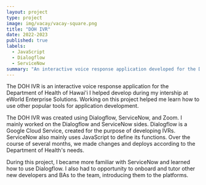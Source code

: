 ```yaml
---
layout: project
type: project
image: img/vacay/vacay-square.png
title: "DOH IVR"
date: 2022-2023
published: true
labels:
  - JavaScript
  - Dialogflow
  - ServiceNow
summary: "An interactive voice response application developed for the Department of Health in Hawai'i I worked on during my internship at eWorldES"
---
```


The DOH IVR is an interactive voice response application for the Department of Health of Hawai'i I helped develop during my intership at eWorld Enterprise Solutions. Working on this project helped me learn how to use other popular tools for application development.

The DOH IVR was created using Dialogflow, ServiceNow, and Zoom. I mainly worked on the Dialogflow and ServiceNow sides. Dialogflow is a Google Cloud Service, created for the purpose of developing IVRs. ServiceNow also mainly uses JavaScript to define its functions. Over the course of several months, we made changes and deploys according to the Department of Health's needs.

During this project, I became more familiar with ServiceNow and learned how to use Dialogflow. I also had to opportunity to onboard and tutor other new developers and BAs to the team, introducing them to the platforms. 

